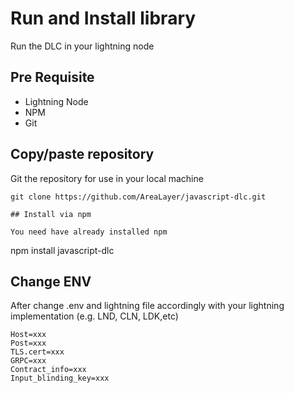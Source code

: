 # Run and Install library

Run the DLC in your lightning node

## Pre Requisite

- Lightning Node
- NPM
- Git

## Copy/paste repository

Git the repository for use in your local machine
```
git clone https://github.com/AreaLayer/javascript-dlc.git

## Install via npm

You need have already installed npm

```
npm install javascript-dlc

## Change ENV 

After change .env and lightning file accordingly with your lightning implementation (e.g. LND, CLN, LDK,etc)
```
Host=xxx
Post=xxx
TLS.cert=xxx
GRPC=xxx
Contract_info=xxx
Input_blinding_key=xxx
